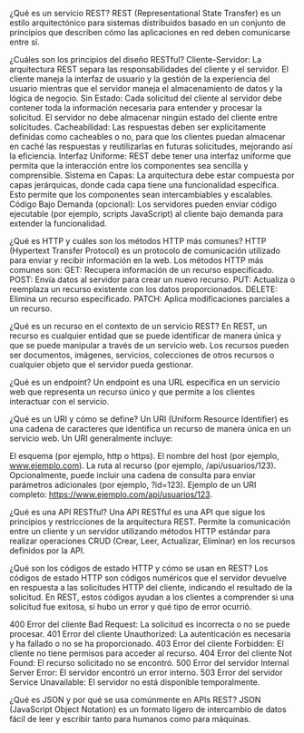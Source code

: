 ¿Qué es un servicio REST?
REST (Representational State Transfer) es un estilo arquitectónico para sistemas distribuidos basado en un conjunto de principios que describen cómo las aplicaciones en red deben comunicarse entre sí.

¿Cuáles son los principios del diseño RESTful?
Cliente-Servidor: La arquitectura REST separa las responsabilidades del cliente y el servidor. El cliente maneja la interfaz de usuario y la gestión de la experiencia del usuario
mientras que el servidor maneja el almacenamiento de datos y la lógica de negocio.
Sin Estado: Cada solicitud del cliente al servidor debe contener toda la información necesaria para entender y procesar la solicitud. El servidor no debe almacenar ningún estado del cliente entre solicitudes.
Cacheabilidad: Las respuestas deben ser explícitamente definidas como cacheables o no, para que los clientes puedan almacenar en caché las respuestas y reutilizarlas en futuras solicitudes, mejorando así la eficiencia.
Interfaz Uniforme: REST debe tener una interfaz uniforme que permita que la interacción entre los componentes sea sencilla y comprensible. 
Sistema en Capas: La arquitectura debe estar compuesta por capas jerárquicas, donde cada capa tiene una funcionalidad específica. Esto permite que los componentes sean intercambiables y escalables.
Código Bajo Demanda (opcional): Los servidores pueden enviar código ejecutable (por ejemplo, scripts JavaScript) al cliente bajo demanda para extender la funcionalidad.

¿Qué es HTTP y cuáles son los métodos HTTP más comunes?
HTTP (Hypertext Transfer Protocol) es un protocolo de comunicación utilizado para enviar y recibir información en la web. Los métodos HTTP más comunes son:
GET: Recupera información de un recurso especificado.
POST: Envía datos al servidor para crear un nuevo recurso.
PUT: Actualiza o reemplaza un recurso existente con los datos proporcionados.
DELETE: Elimina un recurso especificado.
PATCH: Aplica modificaciones parciales a un recurso.

¿Qué es un recurso en el contexto de un servicio REST?
En REST, un recurso es cualquier entidad que se puede identificar de manera única y que se puede manipular a través de un servicio web. Los recursos pueden ser
documentos, imágenes, servicios, colecciones de otros recursos o cualquier objeto que el servidor pueda gestionar.

¿Qué es un endpoint?
Un endpoint es una URL específica en un servicio web que representa un recurso único y que permite a los clientes interactuar con el servicio. 

¿Qué es un URI y cómo se define?
Un URI (Uniform Resource Identifier) es una cadena de caracteres que identifica un recurso de manera única en un servicio web. Un URI generalmente incluye:

El esquema (por ejemplo, http o https).
El nombre del host (por ejemplo, www.ejemplo.com).
La ruta al recurso (por ejemplo, /api/usuarios/123).
Opcionalmente, puede incluir una cadena de consulta para enviar parámetros adicionales (por ejemplo, ?id=123).
Ejemplo de un URI completo: https://www.ejemplo.com/api/usuarios/123.

¿Qué es una API RESTful?
Una API RESTful es una API que sigue los principios y restricciones de la arquitectura REST. Permite la comunicación entre un cliente y un servidor utilizando métodos HTTP 
estándar para realizar operaciones CRUD (Crear, Leer, Actualizar, Eliminar) en los recursos definidos por la API.

¿Qué son los códigos de estado HTTP y cómo se usan en REST?
Los códigos de estado HTTP son códigos numéricos que el servidor devuelve en respuesta a las solicitudes HTTP del cliente, indicando el resultado de la solicitud. En REST, estos códigos ayudan a 
los clientes a comprender si una solicitud fue exitosa, si hubo un error y qué tipo de error ocurrió.

400	Error del cliente	Bad Request: La solicitud es incorrecta o no se puede procesar.
401	Error del cliente	Unauthorized: La autenticación es necesaria y ha fallado o no se ha proporcionado.
403	Error del cliente	Forbidden: El cliente no tiene permisos para acceder al recurso.
404	Error del cliente	Not Found: El recurso solicitado no se encontró.
500	Error del servidor	Internal Server Error: El servidor encontró un error interno.
503	Error del servidor	Service Unavailable: El servidor no está disponible temporalmente.

¿Qué es JSON y por qué se usa comúnmente en APIs REST?
JSON (JavaScript Object Notation) es un formato ligero de intercambio de datos fácil de leer y escribir tanto para humanos como para máquinas.
